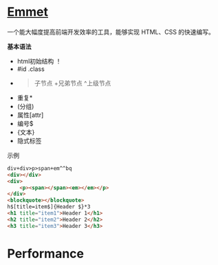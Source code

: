 
# [Emmet](https://emmet.io/)
一个能大幅度提高前端开发效率的工具，能够实现 HTML、CSS 的快速编写。

**基本语法**

- html初始结构	！
- #id .class
- >子节点 +兄弟节点 ^上级节点
- 重复*
- (分组)
- 属性[attr]
- 编号$
- {文本}
- 隐式标签

示例
```html
div+div>p>span+em^^bq
<div></div>
<div>
    <p><span></span><em></em></p>
</div>
<blockquote></blockquote>
h$[title=item$]{Header $}*3
<h1 title="item1">Header 1</h1>
<h2 title="item2">Header 2</h2>
<h3 title="item3">Header 3</h3>
```

# Performance
